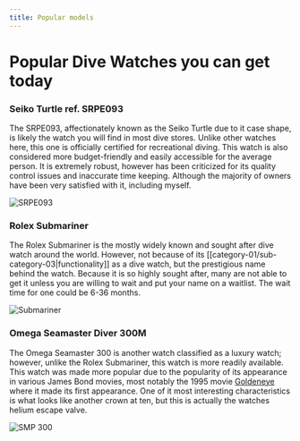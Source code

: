 ```yaml
---
title: Popular models
---
```

# Popular Dive Watches you can get today

### Seiko Turtle ref. SRPE093

The SRPE093, affectionately known as the Seiko Turtle due to it case shape, is likely the watch you will find in most dive stores. Unlike other watches here, this one is officially certified for recreational diving. This watch is also considered more budget-friendly and easily accessible for the average person. It is extremely robust, however has been criticized for its quality control issues and inaccurate time keeping. Although the majority of owners have been very satisfied with it, including myself.

![SRPE093](https://seikousa.com/cdn/shop/products/SRPE93_1_cc36718a-b6bb-4ed8-a66b-5346dd475784_450x450.png?v=1744226849)

### Rolex Submariner

The Rolex Submariner is the mostly widely known and sought after dive watch around the world. However, not because of its [[category-01/sub-category-03|functionality]] as a dive watch, but the prestigious name behind the watch. Because it is so highly sought after, many are not able to get it unless you are willing to wait and put your name on a waitlist. The wait time for one could be 6-36 months.

![Submariner](https://monochrome-watches.com/wp-content/uploads/2020/08/Rolex-Submariner-41mm-124060-no-date-Steel-2020-review-20-2048x2048.jpg) 

### Omega Seamaster Diver 300M

The Omega Seamaster 300 is another watch classified as a luxury watch; however, unlike the Rolex Submariner, this watch is more readily available. This watch was made more popular due to the popularity of its appearance in various James Bond movies, most notably the 1995 movie [Goldeneye](https://www.imdb.com/title/tt0113189/) where it made its first appearance. One of it most interesting characteristics is what looks like another crown at ten, but this is actually the watches helium escape valve.

![SMP 300](https://www.omegawatches.com/media/catalog/product/o/m/omega-seamaster-diver-300m-co-axial-master-chronometer-42-mm-21030422001001-23ffb2.png?w=700)
